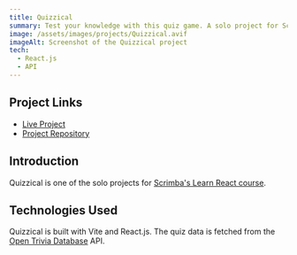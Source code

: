 ```yaml
---
title: Quizzical
summary: Test your knowledge with this quiz game. A solo project for Scrimba's React course.
image: /assets/images/projects/Quizzical.avif
imageAlt: Screenshot of the Quizzical project
tech:
  - React.js
  - API
---
```


## Project Links
- [Live Project](https://helenclx.github.io/Scrimba-React-Solo-Projects/3-quizzical/)
- [Project Repository](https://github.com/helenclx/Scrimba-React-Solo-Projects/tree/main/3-quizzical)

## Introduction

Quizzical is one of the solo projects for [Scrimba's Learn React course](https://scrimba.com/learn/learnreact).

<!-- ## Problem Solved

Lorem ipsum dolor sit amet, consectetur adipiscing elit, sed do eiusmod tempor incididunt ut labore et dolore magna aliqua. Tincidunt tortor aliquam nulla facilisi. Feugiat scelerisque varius morbi enim nunc faucibus a pellentesque sit. Condimentum lacinia quis vel eros donec ac odio tempor orci. -->

## Technologies Used

Quizzical is built with Vite and React.js. The quiz data is fetched from the [Open Trivia Database](https://opentdb.com/) API.

<!-- ## Challenges Faced

Eget mauris pharetra et ultrices. Molestie nunc non blandit massa enim nec. Ut tortor pretium viverra suspendisse potenti nullam ac tortor vitae. Nulla at volutpat diam ut venenatis. Volutpat ac tincidunt vitae semper quis lectus nulla at.

## Lessons Learned

Non blandit massa enim nec. Tempor commodo ullamcorper a lacus vestibulum sed. Et netus et malesuada fames ac turpis egestas integer eget. In ante metus dictum at tempor commodo. Eu scelerisque felis imperdiet proin fermentum leo. -->